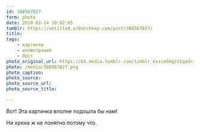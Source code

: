 ```yaml
---
id: 388567827
form: photo
date: 2010-02-14 10:02:05
tumblr: https://untitled.urbansheep.com/post/388567827/
title:
tags:
    - картинки
    - иллюстрации
    - Лост
photo_original_url: https://64.media.tumblr.com/tumblr_kxsce6HgzV1qadrzko1_640.png
photo: /media/388567827.png
photo_caption: 
photo_source:
photo_source_url:
photo_source_title:

---
```


<p>Вот! Эта картинка вполне подошла бы нам!</p>

<p>Ни хрена ж не понятно потому что.</p>
